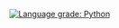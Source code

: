 [![Language grade: Python](https://img.shields.io/lgtm/grade/python/g/dazzlemon/diit_121-ipz_y2_cg.svg?logo=lgtm&logoWidth=18)](https://lgtm.com/projects/g/dazzlemon/diit_121-ipz_y2_cg/context:python)
